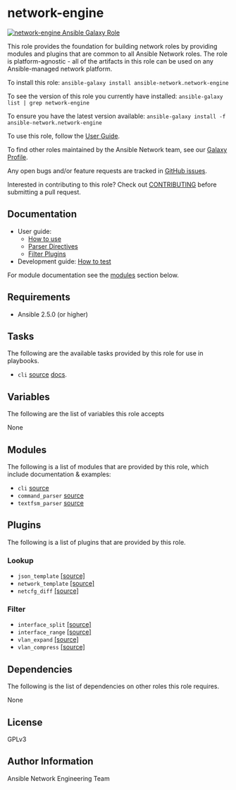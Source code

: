 # network-engine

[![network-engine Ansible Galaxy Role](https://img.shields.io/ansible/role/25206.svg)](https://galaxy.ansible.com/ansible-network/network-engine/)

This role provides the foundation for building network roles by providing
modules and plugins that are common to all Ansible Network roles. The role
is platform-agnostic - all of the artifacts in this role can be used on any
Ansible-managed network platform.

To install this role: `ansible-galaxy install ansible-network.network-engine`

To see the version of this role you currently have installed: `ansible-galaxy list | grep network-engine` 

To ensure you have the latest version available: `ansible-galaxy install -f ansible-network.network-engine`

To use this role, follow the [User Guide](https://github.com/ansible-network/network-engine/blob/devel/docs/user_guide/README.md).

To find other roles maintained by the Ansible Network team, see our [Galaxy Profile](https://galaxy.ansible.com/ansible-network/). 

Any open bugs and/or feature requests are tracked in [GitHub issues](https://github.com/ansible-network/network-engine/issues).

Interested in contributing to this role? Check out [CONTRIBUTING](https://github.com/ansible-network/network-engine/blob/devel/CONTRIBUTING.md) before submitting a pull request.

## Documentation

* User guide:
    - [How to use](https://github.com/ansible-network/network-engine/blob/devel/docs/user_guide/README.md)
    - [Parser Directives](https://github.com/ansible-network/network-engine/blob/devel/docs/directives/parser_directives.md)
    - [Filter Plugins](https://github.com/ansible-network/network-engine/blob/devel/docs/plugins/filter_plugins.md)
* Development guide: [How to test](https://github.com/ansible-network/network-engine/blob/devel/docs/tests/test_guide.md)

For module documentation see the [modules](#modules) section below.

## Requirements

* Ansible 2.5.0 (or higher)

## Tasks

The following are the available tasks provided by this role for use in
playbooks.

* `cli` [source](https://github.com/ansible-network/network-engine/blob/devel/tasks/cli.yaml) [docs](https://github.com/ansible-network/network-engine/blob/devel/docs/tasks/cli.md).

## Variables

The following are the list of variables this role accepts

None

## Modules

The following is a list of modules that are provided by this role, which include documentation & examples:

* `cli` [source](https://github.com/ansible-network/network-engine/blob/devel/action_plugins/cli.py)
* `command_parser` [source](https://github.com/ansible-network/network-engine/blob/devel/library/command_parser.py)
* `textfsm_parser` [source](https://github.com/ansible-network/network-engine/blob/devel/library/textfsm_parser.py)

## Plugins

The following is a list of plugins that are provided by this role.

### Lookup

* `json_template` [[source]](https://github.com/ansible-network/network-engine/blob/devel/lookup_plugins/json_template.py)
* `network_template` [[source]](https://github.com/ansible-network/network-engine/blob/devel/lookup_plugins/network_template.py)
* `netcfg_diff` [[source]](https://github.com/ansible-network/network-engine/blob/devel/lookup_plugins/netcfg_diff.py)


### Filter

* `interface_split` [[source]](https://github.com/ansible-network/network-engine/blob/devel/filter_plugins/network_engine.py)
* `interface_range` [[source]](https://github.com/ansible-network/network-engine/blob/devel/filter_plugins/network_engine.py)
* `vlan_expand` [[source]](https://github.com/ansible-network/network-engine/blob/devel/filter_plugins/network_engine.py)
* `vlan_compress` [[source]](https://github.com/ansible-network/network-engine/blob/devel/filter_plugins/network_engine.py)

## Dependencies

The following is the list of dependencies on other roles this role requires.

None

## License

GPLv3

## Author Information

Ansible Network Engineering Team
